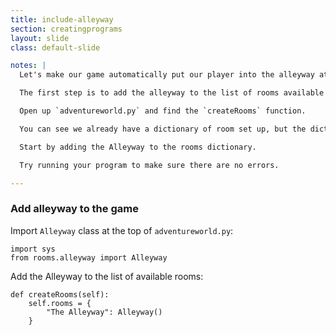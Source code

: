 ```yaml
---
title: include-alleyway
section: creatingprograms
layout: slide
class: default-slide

notes: |
  Let's make our game automatically put our player into the alleyway at the start of our game.

  The first step is to add the alleyway to the list of rooms available in the game. Although we have a class which represents the alleyway, we haven't actually included it in our game yet.

  Open up `adventureworld.py` and find the `createRooms` function.

  You can see we already have a dictionary of room set up, but the dictionary is empty.

  Start by adding the Alleyway to the rooms dictionary.

  Try running your program to make sure there are no errors.

---
```



### Add alleyway to the game

Import `Alleyway` class at the top of `adventureworld.py`:

    import sys
    from rooms.alleyway import Alleyway

Add the Alleyway to the list of available rooms:

    def createRooms(self):
        self.rooms = {
            "The Alleyway": Alleyway()
        }
